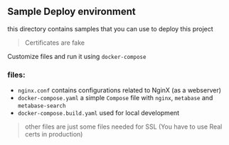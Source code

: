 ## Sample Deploy environment

this directory contains samples that you can use to deploy this project

> Certificates are fake

Customize files and run it using `docker-compose`

### files:

- `nginx.conf` contains configurations related to NginX (as a webserver)
- `docker-compose.yaml` a simple `Compose` file with `nginx`, `metabase` and `metabase-search`
- `docker-compose.build.yaml` used for local development

> other files are just some files needed for SSL (You have to use Real certs in production)
